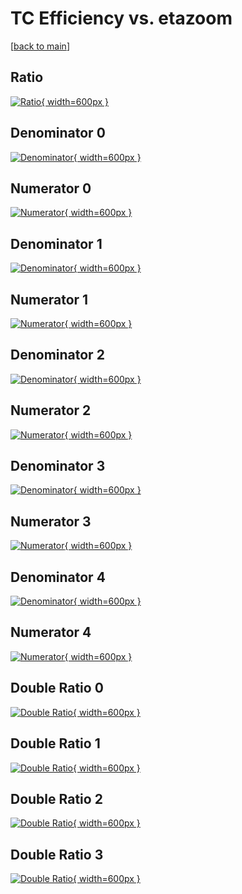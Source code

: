 # TC Efficiency vs. etazoom

[[back to main](./)]



## Ratio

[![Ratio](../mtv/var/TC_loweta_0_-1_eff_etazoom.png){ width=600px }](../mtv/var/TC_loweta_0_-1_eff_etazoom.pdf)

## Denominator 0

[![Denominator](../mtv/den/TC_loweta_0_-1_eff_etazoom_den0.png){ width=600px }](../mtv/den/TC_loweta_0_-1_eff_etazoom_den0.pdf)

## Numerator 0

[![Numerator](../mtv/num/TC_loweta_0_-1_eff_etazoom_num0.png){ width=600px }](../mtv/num/TC_loweta_0_-1_eff_etazoom_num0.pdf)

## Denominator 1

[![Denominator](../mtv/den/TC_loweta_0_-1_eff_etazoom_den1.png){ width=600px }](../mtv/den/TC_loweta_0_-1_eff_etazoom_den1.pdf)

## Numerator 1

[![Numerator](../mtv/num/TC_loweta_0_-1_eff_etazoom_num1.png){ width=600px }](../mtv/num/TC_loweta_0_-1_eff_etazoom_num1.pdf)

## Denominator 2

[![Denominator](../mtv/den/TC_loweta_0_-1_eff_etazoom_den2.png){ width=600px }](../mtv/den/TC_loweta_0_-1_eff_etazoom_den2.pdf)

## Numerator 2

[![Numerator](../mtv/num/TC_loweta_0_-1_eff_etazoom_num2.png){ width=600px }](../mtv/num/TC_loweta_0_-1_eff_etazoom_num2.pdf)

## Denominator 3

[![Denominator](../mtv/den/TC_loweta_0_-1_eff_etazoom_den3.png){ width=600px }](../mtv/den/TC_loweta_0_-1_eff_etazoom_den3.pdf)

## Numerator 3

[![Numerator](../mtv/num/TC_loweta_0_-1_eff_etazoom_num3.png){ width=600px }](../mtv/num/TC_loweta_0_-1_eff_etazoom_num3.pdf)

## Denominator 4

[![Denominator](../mtv/den/TC_loweta_0_-1_eff_etazoom_den4.png){ width=600px }](../mtv/den/TC_loweta_0_-1_eff_etazoom_den4.pdf)

## Numerator 4

[![Numerator](../mtv/num/TC_loweta_0_-1_eff_etazoom_num4.png){ width=600px }](../mtv/num/TC_loweta_0_-1_eff_etazoom_num4.pdf)

## Double Ratio 0

[![Double Ratio](../mtv/ratio/TC_loweta_0_-1_eff_etazoom_ratio0.png){ width=600px }](../mtv/ratio/TC_loweta_0_-1_eff_etazoom_ratio0.pdf)

## Double Ratio 1

[![Double Ratio](../mtv/ratio/TC_loweta_0_-1_eff_etazoom_ratio1.png){ width=600px }](../mtv/ratio/TC_loweta_0_-1_eff_etazoom_ratio1.pdf)

## Double Ratio 2

[![Double Ratio](../mtv/ratio/TC_loweta_0_-1_eff_etazoom_ratio2.png){ width=600px }](../mtv/ratio/TC_loweta_0_-1_eff_etazoom_ratio2.pdf)

## Double Ratio 3

[![Double Ratio](../mtv/ratio/TC_loweta_0_-1_eff_etazoom_ratio3.png){ width=600px }](../mtv/ratio/TC_loweta_0_-1_eff_etazoom_ratio3.pdf)

